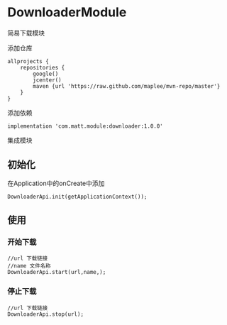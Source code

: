 # DownloaderModule

简易下载模块

添加仓库

```
allprojects {
    repositories {
        google()
        jcenter()
        maven {url 'https://raw.github.com/maplee/mvn-repo/master'}
    }
}

```

添加依赖

```
implementation 'com.matt.module:downloader:1.0.0'

```


集成模块

## 初始化
在Application中的onCreate中添加

```
DownloaderApi.init(getApplicationContext());

```

## 使用

### 开始下载
```
//url 下载链接
//name 文件名称
DownloaderApi.start(url,name,);
```
### 停止下载
```
//url 下载链接
DownloaderApi.stop(url);
```
